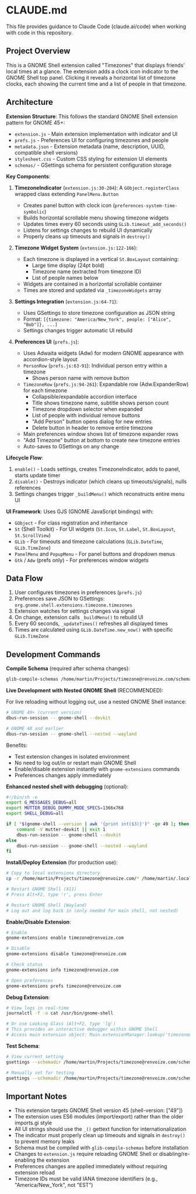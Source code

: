 # CLAUDE.md

This file provides guidance to Claude Code (claude.ai/code) when working with code in this repository.

## Project Overview

This is a GNOME Shell extension called "Timezones" that displays friends' local times at a glance. The extension adds a clock icon indicator to the GNOME Shell top panel. Clicking it reveals a horizontal list of timezone clocks, each showing the current time and a list of people in that timezone.

## Architecture

**Extension Structure**: This follows the standard GNOME Shell extension pattern for GNOME 45+:
- `extension.js` - Main extension implementation with indicator and UI
- `prefs.js` - Preferences UI for configuring timezones and people
- `metadata.json` - Extension metadata (name, description, UUID, compatible shell versions)
- `stylesheet.css` - Custom CSS styling for extension UI elements
- `schemas/` - GSettings schema for persistent configuration storage

**Key Components**:

1. **TimezoneIndicator** (`extension.js:30-204`): A `GObject.registerClass` wrapped class extending `PanelMenu.Button`
   - Creates panel button with clock icon (`preferences-system-time-symbolic`)
   - Builds horizontal scrollable menu showing timezone widgets
   - Updates times every 60 seconds using `GLib.timeout_add_seconds()`
   - Listens for settings changes to rebuild UI dynamically
   - Properly cleans up timeouts and signals in `destroy()`

2. **Timezone Widget System** (`extension.js:122-166`):
   - Each timezone is displayed in a vertical `St.BoxLayout` containing:
     - Large time display (24pt bold)
     - Timezone name (extracted from timezone ID)
     - List of people names below
   - Widgets are contained in a horizontal scrollable container
   - Times are stored and updated via `_timezoneWidgets` array

3. **Settings Integration** (`extension.js:64-71`):
   - Uses GSettings to store timezone configuration as JSON string
   - Format: `[{timezone: "America/New_York", people: ["Alice", "Bob"]}, ...]`
   - Settings changes trigger automatic UI rebuild

4. **Preferences UI** (`prefs.js`):
   - Uses Adwaita widgets (Adw) for modern GNOME appearance with accordion-style layout
   - `PersonRow` (`prefs.js:63-91`): Individual person entry within a timezone
     - Shows person name with remove button
   - `TimezoneRow` (`prefs.js:94-261`): Expandable row (Adw.ExpanderRow) for each timezone
     - Collapsible/expandable accordion interface
     - Title shows timezone name, subtitle shows person count
     - Timezone dropdown selector when expanded
     - List of people with individual remove buttons
     - "Add Person" button opens dialog for new entries
     - Delete button in header to remove entire timezone
   - Main preferences window shows list of timezone expander rows
   - "Add Timezone" button at bottom to create new timezone entries
   - Auto-saves to GSettings on any change

**Lifecycle Flow**:
1. `enable()` - Loads settings, creates TimezoneIndicator, adds to panel, starts update timer
2. `disable()` - Destroys indicator (which cleans up timeouts/signals), nulls references
3. Settings changes trigger `_buildMenu()` which reconstructs entire menu UI

**UI Framework**: Uses GJS (GNOME JavaScript bindings) with:
- `GObject` - For class registration and inheritance
- `St` (Shell Toolkit) - For UI widgets (`St.Icon`, `St.Label`, `St.BoxLayout`, `St.ScrollView`)
- `GLib` - For timeouts and timezone calculations (`GLib.DateTime`, `GLib.TimeZone`)
- `PanelMenu` and `PopupMenu` - For panel buttons and dropdown menus
- `Gtk` / `Adw` (prefs only) - For preferences window widgets

## Data Flow

1. User configures timezones in preferences (`prefs.js`)
2. Preferences save JSON to GSettings: `org.gnome.shell.extensions.timezone.timezones`
3. Extension watches for settings changes via signal
4. On change, extension calls `_buildMenu()` to rebuild UI
5. Every 60 seconds, `_updateTimes()` refreshes all displayed times
6. Times are calculated using `GLib.DateTime.new_now()` with specific `GLib.TimeZone`

## Development Commands

**Compile Schema** (required after schema changes):
```bash
glib-compile-schemas /home/martin/Projects/timezone@renvoize.com/schemas/
```

**Live Development with Nested GNOME Shell** (RECOMMENDED):

For live reloading without logging out, use a nested GNOME Shell instance:

```bash
# GNOME 49+ (current version)
dbus-run-session -- gnome-shell --devkit

# GNOME 48 and earlier
dbus-run-session -- gnome-shell --nested --wayland
```

Benefits:
- Test extension changes in isolated environment
- No need to log out/in or restart main GNOME Shell
- Enable/disable extension instantly with `gnome-extensions` commands
- Preferences changes apply immediately

**Enhanced nested shell with debugging** (optional):
```bash
#!/bin/sh -e
export G_MESSAGES_DEBUG=all
export MUTTER_DEBUG_DUMMY_MODE_SPECS=1366x768
export SHELL_DEBUG=all

if [ "$(gnome-shell --version | awk '{print int($3)}')" -ge 49 ]; then
    command -V mutter-devkit || exit 1
    dbus-run-session -- gnome-shell --devkit
else
    dbus-run-session -- gnome-shell --nested --wayland
fi
```

**Install/Deploy Extension** (for production use):
```bash
# Copy to local extensions directory
cp -r /home/martin/Projects/timezone@renvoize.com/* /home/martin/.local/share/gnome-shell/extensions/timezone@renvoize.com/

# Restart GNOME Shell (X11)
# Press Alt+F2, type 'r', press Enter

# Restart GNOME Shell (Wayland)
# Log out and log back in (only needed for main shell, not nested)
```

**Enable/Disable Extension**:
```bash
# Enable
gnome-extensions enable timezone@renvoize.com

# Disable
gnome-extensions disable timezone@renvoize.com

# Check status
gnome-extensions info timezone@renvoize.com

# Open preferences
gnome-extensions prefs timezone@renvoize.com
```

**Debug Extension**:
```bash
# View logs in real-time
journalctl -f -o cat /usr/bin/gnome-shell

# Or use Looking Glass (Alt+F2, type 'lg')
# This provides an interactive debugger within GNOME Shell
# Access main extension object: Main.extensionManager.lookup('timezone@renvoize.com')
```

**Test Schema**:
```bash
# View current setting
gsettings --schemadir /home/martin/Projects/timezone@renvoize.com/schemas get org.gnome.shell.extensions.timezone timezones

# Manually set for testing
gsettings --schemadir /home/martin/Projects/timezone@renvoize.com/schemas set org.gnome.shell.extensions.timezone timezones '[{"timezone":"America/New_York","people":["Alice","Bob"]},{"timezone":"Europe/London","people":["Charlie"]}]'
```

## Important Notes

- This extension targets GNOME Shell version 45 (shell-version: ["49"])
- The extension uses ES6 modules (import/export) rather than the older imports.gi style
- All UI strings should use the `_()` gettext function for internationalization
- The indicator must properly clean up timeouts and signals in `destroy()` to prevent memory leaks
- Schema must be compiled with `glib-compile-schemas` before installation
- Changes to `extension.js` require reloading GNOME Shell or disabling/re-enabling the extension
- Preferences changes are applied immediately without requiring extension reload
- Timezone IDs must be valid IANA timezone identifiers (e.g., "America/New_York", not "EST")
